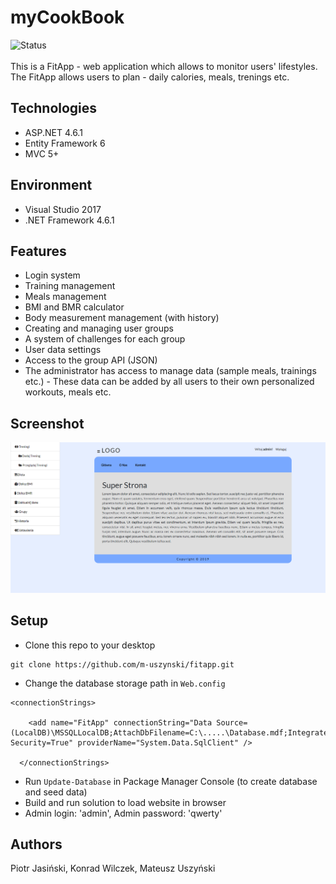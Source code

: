 # myCookBook
![Status](https://img.shields.io/badge/Status-DONE-green.svg)<br/><br/>
This is a FitApp - web application which allows to monitor users' lifestyles. 
The FitApp allows users to plan - daily calories, meals, trenings etc.

## Technologies
* ASP.NET 4.6.1
* Entity Framework 6
* MVC 5+

## Environment
* Visual Studio 2017
* .NET Framework 4.6.1

## Features
* Login system
* Training management
* Meals management
* BMI and BMR calculator
* Body measurement management (with history)
* Creating and managing user groups
* A system of challenges for each group
* User data settings
* Access to the group API (JSON)
* The administrator has access to manage data (sample meals, trainings etc.) - These data can be added by all users to their own
personalized workouts, meals etc.

## Screenshot
![Home](./screenshots/1.png)

## Setup
* Clone this repo to your desktop
```
git clone https://github.com/m-uszynski/fitapp.git
```
* Change the database storage path in `Web.config`
```
<connectionStrings>

    <add name="FitApp" connectionString="Data Source=(LocalDB)\MSSQLLocalDB;AttachDbFilename=C:\.....\Database.mdf;Integrated Security=True" providerName="System.Data.SqlClient" />
    
  </connectionStrings>
```
* Run `Update-Database` in Package Manager Console (to create database and seed data)
* Build and run solution to load website in browser
* Admin login: 'admin', Admin password: 'qwerty'

## Authors
Piotr Jasiński, Konrad Wilczek, Mateusz Uszyński
